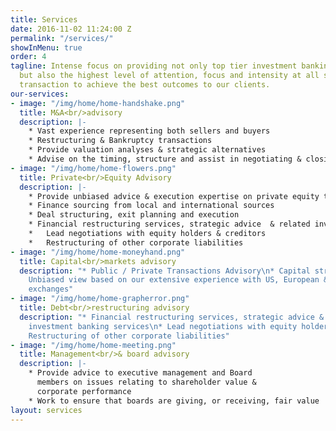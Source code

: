 ```yaml
---
title: Services
date: 2016-11-02 11:24:00 Z
permalink: "/services/"
showInMenu: true
order: 4
tagline: Intense focus on providing not only top tier investment banking capabilities,
  but also the highest level of attention, focus and intensity at all stages of a
  transaction to achieve the best outcomes to our clients.
our-services:
- image: "/img/home/home-handshake.png"
  title: M&A<br/>advisory
  description: |-
    * Vast experience representing both sellers and buyers
    * Restructuring & Bankruptcy transactions
    * Provide valuation analyses & strategic alternatives
    * Advise on the timing, structure and assist in negotiating & closing
- image: "/img/home/home-flowers.png"
  title: Private<br/>Equity Advisory
  description: |-
    * Provide unbiased advice & execution expertise on private equity transactions
    * Finance sourcing from local and international sources
    * Deal structuring, exit planning and execution
    * Financial restructuring services, strategic advice  & related investment banking services
    *	Lead negotiations with equity holders & creditors
    *	Restructuring of other corporate liabilities
- image: "/img/home/home-moneyhand.png"
  title: Capital<br/>markets advisory
  description: "* Public / Private Transactions Advisory\n* Capital structure advisory\n*
    Unbiased view based on our extensive experience with US, European & \n  Israeli
    exchanges"
- image: "/img/home/home-grapherror.png"
  title: Debt<br/>restructuring advisory
  description: "* Financial restructuring services, strategic advice & \n  related
    investment banking services\n* Lead negotiations with equity holders & debt holders\n*
    Restructuring of other corporate liabilities"
- image: "/img/home/home-meeting.png"
  title: Management<br/>& board advisory
  description: |-
    * Provide advice to executive management and Board
      members on issues relating to shareholder value &
      corporate performance     
    * Work to ensure that boards are giving, or receiving, fair value
layout: services
---
```



